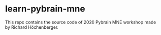 # learn-pybrain-mne
This repo contains the source code of 2020 Pybrain MNE workshop made by Richard Höchenberger.
